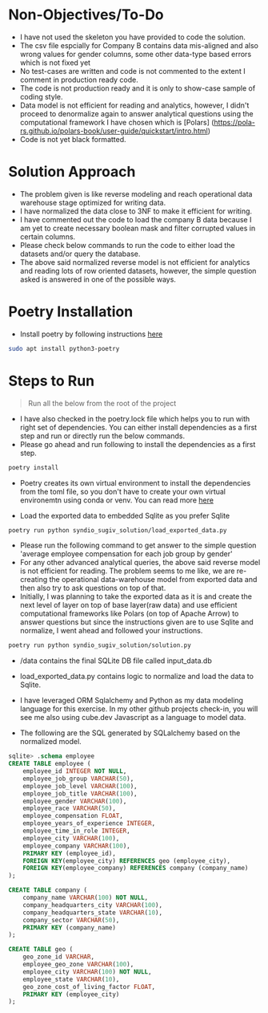 # Non-Objectives/To-Do

- I have not used the skeleton you have provided to code the solution. 
- The csv file espcially for Company B contains data mis-aligned and also wrong values for gender columns, some other data-type based errors which is not fixed yet
- No test-cases are written and code is not commented to the extent I comment in production ready code. 
- The code is not production ready and it is only to show-case sample of coding style. 
- Data model is not efficient for reading and analytics, however, I didn't proceed to denormalize again to answer analytical questions using the computational framework I have chosen which is [Polars] (https://pola-rs.github.io/polars-book/user-guide/quickstart/intro.html)
- Code is not yet black formatted. 

# Solution Approach

- The problem given is like reverse modeling and reach operational data warehouse stage optimized for writing data. 
- I have normalized the data close to 3NF to make it efficient for writing.
- I have commented out the code to load the company B data because I am yet to create necessary boolean mask and filter corrupted values in certain columns.
- Please check below commands to run the code to either load the datasets and/or query the database. 
- The above said normalized reverse model is not efficient for analytics and reading lots of row oriented datasets, however, the simple question asked is answered in one of the possible ways. 

# Poetry Installation

- Install poetry by following instructions [here](https://python-poetry.org/docs/#installation)

```sh
sudo apt install python3-poetry
```

# Steps to Run

> Run all the below from the root of the project

- I have also checked in the poetry.lock file which helps you to run with right set of dependencies. You can either install dependencies as a first step and run or directly run the below commands. 
- Please go ahead and run following to install the dependencies as a first step. 

```sh
poetry install
```
- Poetry creates its own virtual environment to install the dependencies from the toml file, so you don't have to create your own virtual environemtn using conda or venv. You can read more [here](https://python-poetry.org/docs/basic-usage/#activating-the-virtual-environment)

- Load the exported data to embedded Sqlite as you prefer Sqlite
```sh
poetry run python syndio_sugiv_solution/load_exported_data.py
```

- Please run the following command to get answer to the simple question 'average employee compensation for each job group by gender'
- For any other advanced analytical queries, the above said reverse model is not efficient for reading. The problem seems to me like, we are re-creating the operational data-warehouse model from exported data and then also try to ask questions on top of that. 
- Initially, I was planning to take the exported data as it is and create the next level of layer on top of base layer(raw data) and use efficient computational frameworks like Polars (on top of Apache Arrow) to answer questions but since the instructions given are to use Sqlite and normalize, I went ahead and followed your instructions. 

```sh
poetry run python syndio_sugiv_solution/solution.py
```

- /data contains the final SQLite DB file called input_data.db
- load_exported_data.py contains logic to normalize and load the data to Sqlite.
- I have leveraged ORM Sqlalchemy and Python as my data modeling language for this exercise. In my other github projects check-in, you will see me also using cube.dev Javascript as a language to model data. 


- The following are the SQL generated by SQLalchemy based on the normalized model. 

```sql
sqlite> .schema employee
CREATE TABLE employee (
	employee_id INTEGER NOT NULL, 
	employee_job_group VARCHAR(50), 
	employee_job_level VARCHAR(100), 
	employee_job_title VARCHAR(100), 
	employee_gender VARCHAR(100), 
	employee_race VARCHAR(50), 
	employee_compensation FLOAT, 
	employee_years_of_experience INTEGER, 
	employee_time_in_role INTEGER, 
	employee_city VARCHAR(100), 
	employee_company VARCHAR(100), 
	PRIMARY KEY (employee_id), 
	FOREIGN KEY(employee_city) REFERENCES geo (employee_city), 
	FOREIGN KEY(employee_company) REFERENCES company (company_name)
);
```

```sql
CREATE TABLE company (
	company_name VARCHAR(100) NOT NULL, 
	company_headquarters_city VARCHAR(100), 
	company_headquarters_state VARCHAR(10), 
	company_sector VARCHAR(50), 
	PRIMARY KEY (company_name)
);
```
```sql
CREATE TABLE geo (
	geo_zone_id VARCHAR, 
	employee_geo_zone VARCHAR(100), 
	employee_city VARCHAR(100) NOT NULL, 
	employee_state VARCHAR(10), 
	geo_zone_cost_of_living_factor FLOAT, 
	PRIMARY KEY (employee_city)
);
```